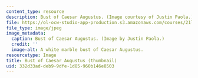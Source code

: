 ```yaml
---
content_type: resource
description: Bust of Caesar Augustus. (Image courtesy of Justin Paola.)
file: https://ol-ocw-studio-app-production.s3.amazonaws.com/courses/21l-455-classical-literature-the-golden-age-of-augustan-rome-fall-2004/332d33addeb99dfe1d85960b146e8503_21l-455f04-th.jpg
file_type: image/jpeg
image_metadata:
  caption: Bust of Caesar Augustus. (Image by Justin Paola.)
  credit: ''
  image-alt: A white marble bust of Caesar Augustus.
resourcetype: Image
title: Bust of Caesar Augustus (thumbnail)
uid: 332d33ad-deb9-9dfe-1d85-960b146e8503
---
```

